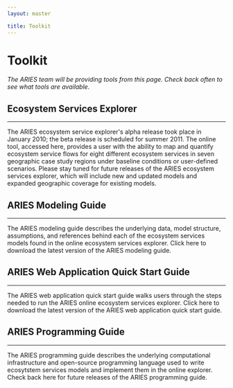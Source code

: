 ```yaml
---
layout: master

title: Toolkit
---
```

# Toolkit

<div id="resources-content" markdown="1">

*The ARIES team will be providing tools from this page. Check back
often to see what tools are available.*

## Ecosystem Services Explorer
-------------------------------

The ARIES ecosystem service explorer's alpha release took place in
January 2010; the beta release is scheduled for summer 2011. The
online tool, accessed here, provides a user with the ability to map
and quantify ecosystem service flows for eight different ecosystem
services in seven geographic case study regions under baseline
conditions or user-defined scenarios. Please stay tuned for future
releases of the ARIES ecosystem services explorer, which will include
new and updated models and expanded geographic coverage for existing
models.

<a class="launch-button-large"
   title="ARIES early preview, only for demonstration. Best seen with Firefox, Safari, or Google Chrome."
   onClick="window.open('http://ecoinformatics.uvm.edu/aries.app',
                        'ariesapp',
                        'toolbar=0,location=0,directories=0,status=0,menubar=0,scrollbars=0,resizable=0,width=1340,height=890');">
</a>

## ARIES Modeling Guide
------------------------

The ARIES modeling guide describes the underlying data, model
structure, assumptions, and references behind each of the ecosystem
services models found in the online ecosystem services explorer.
Click here to download the latest version of the ARIES modeling guide.

## ARIES Web Application Quick Start Guide
------------------------

The ARIES web application quick start guide walks users through the steps
needed to run the ARIES online ecosystem services explorer. Click here to
download the latest version of the ARIES web application quick start guide.

## ARIES Programming Guide
---------------------------

The ARIES programming guide describes the underlying computational
infrastructure and open-source programming language used to write
ecosytstem services models and implement them in the online explorer.
Check back here for future releases of the ARIES programming guide.

</div>
